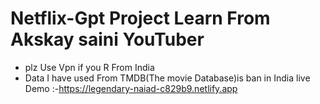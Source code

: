 # Netflix-Gpt Project Learn From Akskay saini YouTuber
- plz Use Vpn if you R From India 
- Data I have used From TMDB(The movie Database)is ban in India
live Demo :-https://legendary-naiad-c829b9.netlify.app